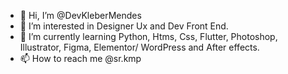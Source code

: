 - 👋 Hi, I’m @DevKleberMendes
- 👀 I’m interested in Designer Ux and Dev Front End.
- 🌱 I’m currently learning Python, Htms, Css, Flutter, Photoshop, Illustrator, Figma, Elementor/ WordPress and After effects.
- 📫 How to reach me @sr.kmp

<!---
DevKleberMendes/DevKleberMendes is a ✨ special ✨ repository because its `README.md` (this file) appears on your GitHub profile.
You can click the Preview link to take a look at your changes.
--->
